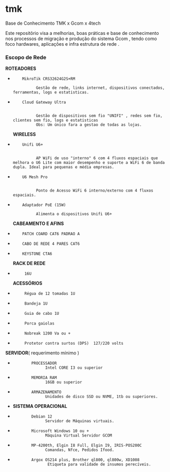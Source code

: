 # tmk
Base de Conhecimento TMK x Gcom x 4tech

Este repositõrio visa a melhorias, boas práticas e base de conhecimento nos processos de migração e produção do sistema Gcom , tendo como foco hardwares, aplicações e infra estrutura de rede .


### Escopo de Rede
**ROTEADORES**

-         MikroTik CRS32624G2S+RM

                Gestão de rede, links internet, dispositivos conectados, ferramentas, logs e estatisticas.

-         Cloud Gateway Ultra


                Gestão de dispositivos sem fio "UNIFI" , redes sem fio, clientes sem fio, logs e estatisticas 
                Obs: Um único fara a gestao de todas as lojas.

    **WIRELESS**

-         Unifi U6+


                AP WiFi de uso "interno" 6 com 4 fluxos espaciais que melhora o U6 Lite com maior desempenho e suporte a WiFi 6 de banda dupla. Ideal para pequenas e média empresas.

-         U6 Mesh Pro


                Ponto de Acesso WiFi 6 interno/externo com 4 fluxos espaciais.


-         Adaptador PoE (15W)

                Alimenta o dispositivos Unifi U6+

    **CABEAMENTO E AFINS**

-         PATCH COARD CAT6 PADRAO A
-         CABO DE REDE 4 PARES CAT6
-         KEYSTONE CTA6 

    **RACK DE REDE** 

-          16U

     **ACESSÓRIOS**

-          Régua de 12 tomadas 1U
-          Bandeja 1U
-          Guia de cabo 1U
-          Porca gaiolas 
-          Nobreak 1200 Va ou +
-          Protetor contra surtos (DPS)  127/220 volts  

**SERVIDOR**( requerimento mínimo )

-             PROCESSADOR
                    Intel CORE I3 ou superior

-             MEMORIA RAM
                    16GB ou superior

-             ARMAZENAMENTO
                    Unidades de disco SSD ou NVME, 1tb ou superiores.

- **SISTEMA OPERACIONAL**

-             Debian 12
                    Servidor de Máquinas virtuais.
-             Microsoft Windows 10 ou +
                    Máquina Virtual Servidor GCOM

-             MP-4200th, Elgin I8 Full, Elgin I9, IRIS-POS200C
                    Comandas, Nfce, Pedidos Ifood.

-             Argox OS214 plus, Brother ql800, ql800w, XD1008
                     Etiqueta para validade de insumos perecíveis.
